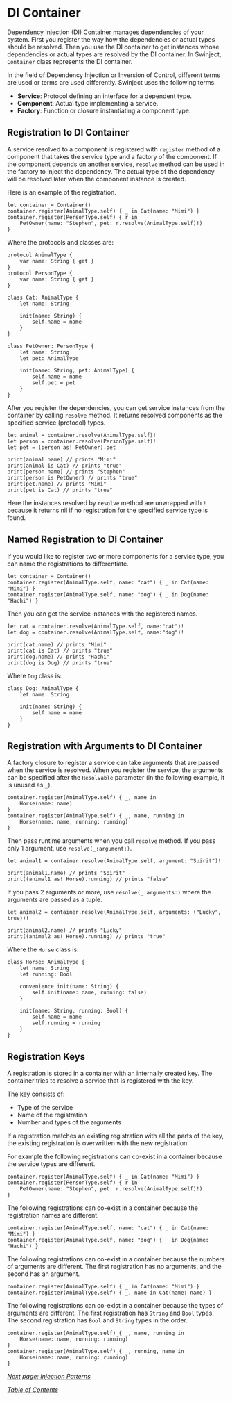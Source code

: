 # DI Container

Dependency Injection (DI) Container manages dependencies of your system. First you register the way how the dependencies or actual types should be resolved. Then you use the DI container to get instances whose dependencies or actual types are resolved by the DI container. In Swinject, `Container` class represents the DI container.

In the field of Dependency Injection or Inversion of Control, different terms are used or terms are used differently. Swinject uses the following terms.

* **Service**: Protocol defining an interface for a dependent type.
* **Component**: Actual type implementing a service.
* **Factory**: Function or closure instantiating a component type.

## Registration to DI Container

A service resolved to a component is registered with `register` method of a component that takes the service type and a factory of the component. If the component depends on another service, `resolve` method can be used in the factory to inject the dependency. The actual type of the dependency will be resolved later when the component instance is created.

Here is an example of the registration.

    let container = Container()
    container.register(AnimalType.self) { _ in Cat(name: "Mimi") }
    container.register(PersonType.self) { r in
        PetOwner(name: "Stephen", pet: r.resolve(AnimalType.self)!)
    }

Where the protocols and classes are:

    protocol AnimalType {
        var name: String { get }
    }
    protocol PersonType {
        var name: String { get }
    }

    class Cat: AnimalType {
        let name: String

        init(name: String) {
            self.name = name
        }
    }

    class PetOwner: PersonType {
        let name: String
        let pet: AnimalType

        init(name: String, pet: AnimalType) {
            self.name = name
            self.pet = pet
        }
    }

After you register the dependencies, you can get service instances from the container by calling `resolve` method. It returns resolved components as the specified service (protocol) types.

    let animal = container.resolve(AnimalType.self)!
    let person = container.resolve(PersonType.self)!
    let pet = (person as! PetOwner).pet

    print(animal.name) // prints "Mimi"
    print(animal is Cat) // prints "true"
    print(person.name) // prints "Stephen"
    print(person is PetOwner) // prints "true"
    print(pet.name) // prints "Mimi"
    print(pet is Cat) // prints "true"

Here the instances resolved by `resolve` method are unwrapped with `!` because it returns nil if no registration for the specified service type is found.

## Named Registration to DI Container

If you would like to register two or more components for a service type, you can name the registrations to differentiate.

    let container = Container()
    container.register(AnimalType.self, name: "cat") { _ in Cat(name: "Mimi") }
    container.register(AnimalType.self, name: "dog") { _ in Dog(name: "Hachi") }

Then you can get the service instances with the registered names.

    let cat = container.resolve(AnimalType.self, name:"cat")!
    let dog = container.resolve(AnimalType.self, name:"dog")!

    print(cat.name) // prints "Mimi"
    print(cat is Cat) // prints "true"
    print(dog.name) // prints "Hachi"
    print(dog is Dog) // prints "true"

Where `Dog` class is:

    class Dog: AnimalType {
        let name: String

        init(name: String) {
            self.name = name
        }
    }

## Registration with Arguments to DI Container

A factory closure to register a service can take arguments that are passed when the service is resolved. When you register the service, the arguments can be specified after the `Resolvable` parameter (in the following example, it is unused as `_`).

    container.register(AnimalType.self) { _, name in
        Horse(name: name)
    }
    container.register(AnimalType.self) { _, name, running in
        Horse(name: name, running: running)
    }

Then pass runtime arguments when you call `resolve` method. If you pass only 1 argument, use `resolve(_:argument:)`.

    let animal1 = container.resolve(AnimalType.self, argument: "Spirit")!

    print(animal1.name) // prints "Spirit"
    print((animal1 as! Horse).running) // prints "false"

If you pass 2 arguments or more, use `resolve(_:arguments:)` where the arguments are passed as a tuple.

    let animal2 = container.resolve(AnimalType.self, arguments: ("Lucky", true))!

    print(animal2.name) // prints "Lucky"
    print((animal2 as! Horse).running) // prints "true"

Where the `Horse` class is:

    class Horse: AnimalType {
        let name: String
        let running: Bool

        convenience init(name: String) {
            self.init(name: name, running: false)
        }

        init(name: String, running: Bool) {
            self.name = name
            self.running = running
        }
    }

## Registration Keys

A registration is stored in a container with an internally created key. The container tries to resolve a service that is registered with the key.

The key consists of:

* Type of the service
* Name of the registration
* Number and types of the arguments

If a registration matches an existing registration with all the parts of the key, the existing registration is overwritten with the new registration.

For example the following registrations can co-exist in a container because the service types are different.

    container.register(AnimalType.self) { _ in Cat(name: "Mimi") }
    container.register(PersonType.self) { r in
        PetOwner(name: "Stephen", pet: r.resolve(AnimalType.self)!)
    }

The following registrations can co-exist in a container because the registration names are different.

    container.register(AnimalType.self, name: "cat") { _ in Cat(name: "Mimi") }
    container.register(AnimalType.self, name: "dog") { _ in Dog(name: "Hachi") }

The following registrations can co-exist in a container because the numbers of arguments are different. The first registration has no arguments, and the second has an argument.

    container.register(AnimalType.self) { _ in Cat(name: "Mimi") }
    container.register(AnimalType.self) { _, name in Cat(name: name) }

The following registrations can co-exist in a container because the types of arguments are different. The first registration has `String` and `Bool` types. The second registration has `Bool` and `String` types in the order.

    container.register(AnimalType.self) { _, name, running in
        Horse(name: name, running: running)
    }
    container.register(AnimalType.self) { _, running, name in
        Horse(name: name, running: running)
    }

_[Next page: Injection Patterns](InjectionPatterns.md)_

_[Table of Contents](README.md)_
